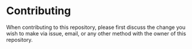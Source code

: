 # Contributing

When contributing to this repository, please first discuss the change you wish to make via issue,
email, or any other method with the owner of this repository.
